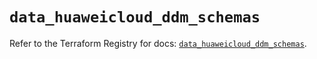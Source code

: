 # `data_huaweicloud_ddm_schemas`

Refer to the Terraform Registry for docs: [`data_huaweicloud_ddm_schemas`](https://registry.terraform.io/providers/huaweicloud/huaweicloud/1.71.1/docs/data-sources/ddm_schemas).

